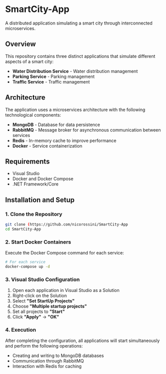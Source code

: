 # SmartCity-App

A distributed application simulating a smart city through interconnected microservices.

## Overview

This repository contains three distinct applications that simulate different aspects of a smart city:

- **Water Distribution Service** - Water distribution management
- **Parking Service** - Parking management
- **Traffic Service** - Traffic management

## Architecture

The application uses a microservices architecture with the following technological components:

- **MongoDB** - Database for data persistence
- **RabbitMQ** - Message broker for asynchronous communication between services
- **Redis** - In-memory cache to improve performance
- **Docker** - Service containerization

## Requirements

- Visual Studio
- Docker and Docker Compose
- .NET Framework/Core

## Installation and Setup

### 1. Clone the Repository

```bash
git clone (https://github.com/nicorossini/SmartCity-App
cd SmartCity-App
```

### 2. Start Docker Containers

Execute the Docker Compose command for each service:

```bash
# For each service
docker-compose up -d
```

### 3. Visual Studio Configuration

1. Open each application in Visual Studio as a Solution
2. Right-click on the Solution
3. Select **"Set StartUp Projects"**
4. Choose **"Multiple startup projects"**
5. Set all projects to **"Start"**
6. Click **"Apply"** → **"OK"**

### 4. Execution

After completing the configuration, all applications will start simultaneously and perform the following operations:

- Creating and writing to MongoDB databases
- Communication through RabbitMQ
- Interaction with Redis for caching
